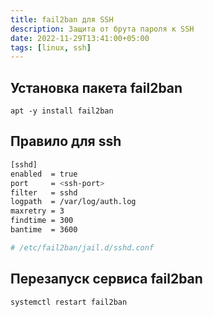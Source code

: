 ```yaml
---
title: fail2ban для SSH
description: Защита от брута пароля к SSH
date: 2022-11-29T13:41:00+05:00
tags: [linux, ssh]
---
```

## Установка пакета fail2ban
```shell
apt -y install fail2ban
```

## Правило для ssh
```sh
[sshd]
enabled  = true
port     = <ssh-port>
filter   = sshd
logpath  = /var/log/auth.log
maxretry = 3
findtime = 300
bantime  = 3600

# /etc/fail2ban/jail.d/sshd.conf
```

## Перезапуск сервиса fail2ban
```shell
systemctl restart fail2ban
```
